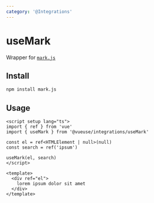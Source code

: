 ```yaml
---
category: '@Integrations'
---
```


# useMark

Wrapper for [`mark.js`](https://markjs.io/)

## Install

```bash
npm install mark.js
```

## Usage

```vue
<script setup lang="ts">
import { ref } from 'vue'
import { useMark } from '@vueuse/integrations/useMark'

const el = ref<HTMLElement | null>(null)
const search = ref('ipsum')

useMark(el, search)
</script>

<template>
  <div ref="el">
    lorem ipsum dolor sit amet
  </div>
</template>
```
